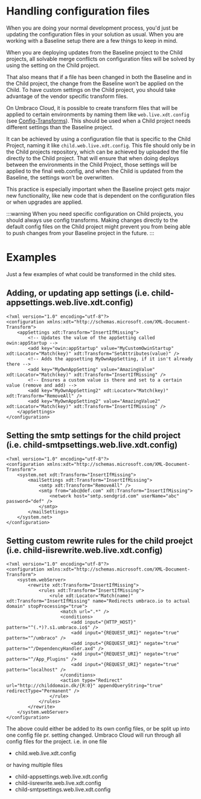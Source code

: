 # Handling configuration files

When you are doing your normal development process, you'd just be updating the configuration files in your solution as usual. When you are working with a Baseline setup there are a few things to keep in mind.

When you are deploying updates from the Baseline project to the Child projects, all solvable merge conflicts on configuration files will be solved by using the setting on the Child project. 

That also means that if a file has been changed in both the Baseline and in the Child project, the change from the Baseline won’t be applied on the Child. To have custom settings on the Child project, you should take advantage of the vendor specific transform files. 

On Umbraco Cloud, it is possible to create transform files that will be applied to certain environments by naming them like `web.live.xdt.config` (see [Config-Transforms](../../Set-Up/Config-Transforms/)). This should be used when a Child project needs different settings than the Baseline project. 

It can be achieved by using a configuration file that is specific to the Child Project, naming it like `child.web.live.xdt.config`. This file should only be in the Child projects repository, which can be achieved by uploaded the file directly to the Child project. That will ensure that when doing deploys between the environments in the Child Project, those settings will be applied to the final web.config, and when the Child is updated from the Baseline, the settings won’t be overwritten.

This practice is especially important when the Baseline project gets major new functionality, like new code that is dependent on the configuration files or when upgrades are applied.

:::warning
When you need specific configuration on Child projects, you should always use config transforms. Making changes directly to the default config files on the Child project might prevent you from being able to push changes from your Baseline project in the future.
:::

# Examples
Just a few examples of what could be transformed in the child sites. 
## Adding, or updating app settings (i.e. child-appsettings.web.live.xdt.config)

```
<?xml version="1.0" encoding="utf-8"?>
<configuration xmlns:xdt="http://schemas.microsoft.com/XML-Document-Transform">
	<appSettings xdt:Transform="InsertIfMissing">
        <!-- Updates the value of the appSetting called owin:appStartup -->
        <add key="owin:appStartup" value="MyCustomOwinStartup" xdt:Locator="Match(key)" xdt:Transform="SetAttributes(value)" />
        <!-- Adds the appsetting MyOwnAppSetting, if it isn't already there -->
        <add key="MyOwnAppSetting" value="AmazingValue" xdt:Locator="Match(key)" xdt:Transform="InsertIfMissing" />
        <!-- Ensures a custom value is there and set to a certain value (remove and add) -->
        <add key="MyOwnAppSetting2" xdt:Locator="Match(key)" xdt:Transform="RemoveAll" />
        <add key="MyOwnAppSetting2" value="AmazingValue2" xdt:Locator="Match(key)" xdt:Transform="InsertIfMissing" />
	</appSettings>
</configuration>
```

## Setting the smtp settings for the child project (i.e. child-smtpsettings.web.live.xdt.config)

```
<?xml version="1.0" encoding="utf-8"?>
<configuration xmlns:xdt="http://schemas.microsoft.com/XML-Document-Transform">
	<system.net xdt:Transform="InsertIfMissing">
		<mailSettings xdt:Transform="InsertIfMissing">
            <smtp xdt:Transform="RemoveAll" />
			<smtp from="abc@def.com" xdt:Transform="InsertIfMissing">
				<network host="smtp.sendgrid.com" userName="abc" password="def" />
			</smtp>
		</mailSettings>
	</system.net>
</configuration>
```

## Setting custom rewrite rules for the child proejct (i.e. child-iisrewrite.web.live.xdt.config)
```
<?xml version="1.0" encoding="utf-8"?>
<configuration xmlns:xdt="http://schemas.microsoft.com/XML-Document-Transform">
    <system.webServer>
        <rewrite xdt:Transform="InsertIfMissing">
            <rules xdt:Transform="InsertIfMissing">
                <rule xdt:Locator="Match(name)" xdt:Transform="InsertIfMissing" name="Redirects umbraco.io to actual domain" stopProcessing="true">
                    <match url=".*" />
                    <conditions>
                        <add input="{HTTP_HOST}" pattern="^(.*)?.s1.umbraco.io$" />
                        <add input="{REQUEST_URI}" negate="true" pattern="^/umbraco" />
                        <add input="{REQUEST_URI}" negate="true" pattern="^/DependencyHandler.axd" />
                        <add input="{REQUEST_URI}" negate="true" pattern="^/App_Plugins" />
                        <add input="{REQUEST_URI}" negate="true" pattern="localhost" />
                    </conditions>
                    <action type="Redirect" url="http://childdomain.dk/{R:0}" appendQueryString="true" redirectType="Permanent" />
                </rule>
            </rules>
        </rewrite>
    </system.webServer>
</configuration>
```

The above could either be added to its own config files, or be split up into one config file pr. setting changed. Umbraco Cloud will run through all config files for the project.
i.e. in one file
- child.web.live.xdt.config

or having multiple files
- child-appsettings.web.live.xdt.config
- child-iisrewrite.web.live.xdt.config
- child-smtpsettings.web.live.xdt.config
